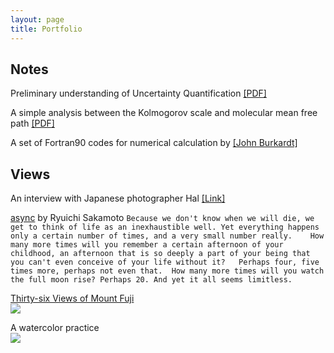 ```yaml
---
layout: page
title: Portfolio
---
```


## Notes

Preliminary understanding of Uncertainty Quantification [[PDF]](../documents//understand-uq.pdf)

A simple analysis between the Kolmogorov scale and molecular mean free path [[PDF]](../documents//kolmogorov-mfp.pdf)

A set of Fortran90 codes for numerical calculation by [[John Burkardt]](http://people.sc.fsu.edu/~jburkardt/f_src/f_src.html)

## Views

An interview with Japanese photographer Hal [[Link]](http://www.heyshow.com/mobile-article-detail/?id=36746)

[async](https://open.spotify.com/album/2535QNWIvsIszI8AglJQO4) by Ryuichi Sakamoto
``Because we don't know when we will die, we get to think of life as an inexhaustible well. Yet everything happens only a certain number of times, and a very small number really.   
How many more times will you remember a certain afternoon of your childhood, an afternoon that is so deeply a part of your being that you can't even conceive of your life without it?  
Perhaps four, five times more, perhaps not even that. 
How many more times will you watch the full moon rise? Perhaps 20. And yet it all seems limitless. ``

[Thirty-six Views of Mount Fuji](https://en.wikipedia.org/wiki/Thirty-six_Views_of_Mount_Fuji)  
![](https://ws4.sinaimg.cn/large/006tNbRwgy1fynqtyvxh3j317i0u0e21.jpg)

A watercolor practice  
![](https://ws2.sinaimg.cn/large/006tNbRwgy1fyc8oocph0j30u00u04qq.jpg)
